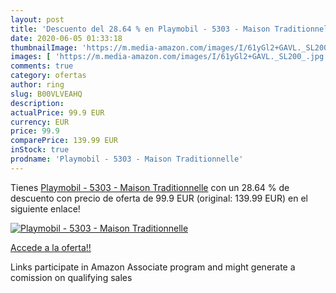 ```yaml
---
layout: post
title: 'Descuento del 28.64 % en Playmobil - 5303 - Maison Traditionnelle'
date: 2020-06-05 01:33:18
thumbnailImage: 'https://m.media-amazon.com/images/I/61yGl2+GAVL._SL200_.jpg'
images: [ 'https://m.media-amazon.com/images/I/61yGl2+GAVL._SL200_.jpg' ]
comments: true
category: ofertas
author: ring
slug: B00VLVEAHQ
description:
actualPrice: 99.9 EUR
currency: EUR
price: 99.9
comparePrice: 139.99 EUR
inStock: true
prodname: 'Playmobil - 5303 - Maison Traditionnelle'
---
```


Tienes [Playmobil - 5303 - Maison Traditionnelle](https://www.amazon.fr/dp/B00VLVEAHQ/?tag=tolees0d-21) con un 28.64 % de descuento con precio de oferta de 99.9 EUR (original: 139.99 EUR) en el siguiente enlace!

[![Playmobil - 5303 - Maison Traditionnelle](https://m.media-amazon.com/images/I/61yGl2+GAVL._SL200_.jpg)](https://www.amazon.fr/dp/B00VLVEAHQ/?tag=tolees0d-21)

[Accede a la oferta!!](https://www.amazon.fr/dp/B00VLVEAHQ/?tag=tolees0d-21)

Links participate in Amazon Associate program and might generate a comission on qualifying sales


